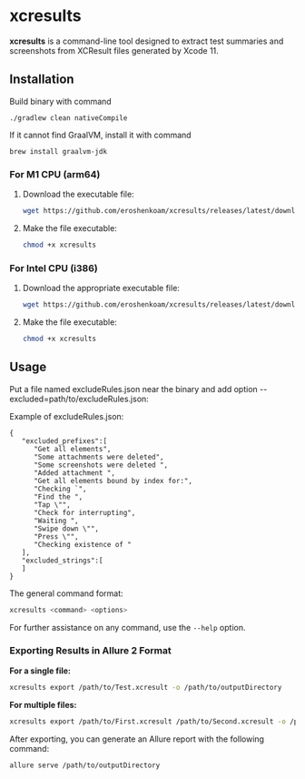 
# xcresults

**xcresults** is a command-line tool designed to extract test summaries and screenshots from XCResult files generated by Xcode 11.

## Installation

Build binary with command

`./gradlew clean nativeCompile`

If it cannot find GraalVM, install it with command

`brew install graalvm-jdk`

### For M1 CPU (arm64)

1. Download the executable file:
   ```bash
   wget https://github.com/eroshenkoam/xcresults/releases/latest/download/xcresults
   ```
2. Make the file executable:
   ```bash
   chmod +x xcresults
   ```

### For Intel CPU (i386)

1. Download the appropriate executable file:
   ```bash
   wget https://github.com/eroshenkoam/xcresults/releases/latest/download/xcresults-i386 -o xcresults
   ```
2. Make the file executable:
   ```bash
   chmod +x xcresults
   ```

## Usage

Put a file named excludeRules.json near the binary and add option --excluded=path/to/excludeRules.json:

Example of excludeRules.json:

```
{
   "excluded_prefixes":[
      "Get all elements",
      "Some attachments were deleted",
      "Some screenshots were deleted ",
      "Added attachment ",
      "Get all elements bound by index for:",
      "Checking `",
      "Find the ",
      "Tap \"",
      "Check for interrupting",
      "Waiting ",
      "Swipe down \"",
      "Press \"",
      "Checking existence of "
   ],
   "excluded_strings":[
   ]
}
```

The general command format:
```bash
xcresults <command> <options>
```
For further assistance on any command, use the `--help` option.

### Exporting Results in Allure 2 Format

**For a single file:**
```bash
xcresults export /path/to/Test.xcresult -o /path/to/outputDirectory
```

**For multiple files:**
```bash
xcresults export /path/to/First.xcresult /path/to/Second.xcresult -o /path/to/outputDirectory
```

After exporting, you can generate an Allure report with the following command:

```bash
allure serve /path/to/outputDirectory
```
